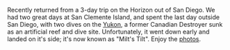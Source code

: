 Recently returned from a 3-day trip on the Horizon out of San Diego. We had two great days at San Clemente Island, and spent the last day outside San Diego, with two dives on the [Yukon](http://www.cawreckdivers.org/Wrecks/Yukon.htm), a former Canadian Destroyer sunk as an artificial reef and dive site. Unfortunately, it went down early and landed on it's side; it's now known as "Milt's Tilt". Enjoy the [photos](/galleries/channel-islands-2011-08-01/index.html).